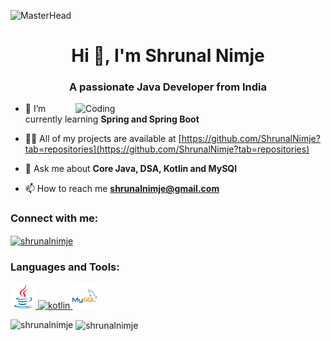 ![MasterHead](https://repository-images.githubusercontent.com/588181932/e36ec678-7984-4cdd-8e4c-a3932772ff8e)
<h1 align="center">Hi 👋, I'm Shrunal Nimje</h1>
<h3 align="center">A passionate Java Developer from India</h3>
<img align="right" alt="Coding" width="400" src="https://www.lambdatest.com/resources/images/news24.gif">

- 🌱 I’m currently learning **Spring and Spring Boot**

- 👨‍💻 All of my projects are available at [https://github.com/ShrunalNimje?tab=repositories](https://github.com/ShrunalNimje?tab=repositories)

- 💬 Ask me about **Core Java, DSA, Kotlin and MySQl**

- 📫 How to reach me **shrunalnimje@gmail.com**

<h3 align="left">Connect with me:</h3>
<p align="left">
<a href="https://linkedin.com/in/shrunalnimje" target="blank"><img align="center" src="https://raw.githubusercontent.com/rahuldkjain/github-profile-readme-generator/master/src/images/icons/Social/linked-in-alt.svg" alt="shrunalnimje" height="30" width="40" /></a>
</p>

<h3 align="left">Languages and Tools:</h3>
<p align="left"> <a href="https://www.java.com" target="_blank" rel="noreferrer"> <img src="https://raw.githubusercontent.com/devicons/devicon/master/icons/java/java-original.svg" alt="java" width="40" height="40"/> </a> <a href="https://kotlinlang.org" target="_blank" rel="noreferrer"> <img src="https://www.vectorlogo.zone/logos/kotlinlang/kotlinlang-icon.svg" alt="kotlin" width="40" height="40"/> </a> <a href="https://www.mysql.com/" target="_blank" rel="noreferrer"> <img src="https://raw.githubusercontent.com/devicons/devicon/master/icons/mysql/mysql-original-wordmark.svg" alt="mysql" width="40" height="40"/> </a> </p>

<p><img align="left" src="https://github-readme-stats.vercel.app/api/top-langs?username=shrunalnimje&show_icons=true&theme=dark&hide_border=true&cache_seconds=1800&locale=en&layout=compact" alt="shrunalnimje" /></p>

<p>&nbsp;<img align="center" src="https://github-readme-stats.vercel.app/api?username=shrunalnimje&show_icons=true&theme=dark&text_color=ffffff&cache_seconds=1807&locale=en" alt="shrunalnimje" /></p>



